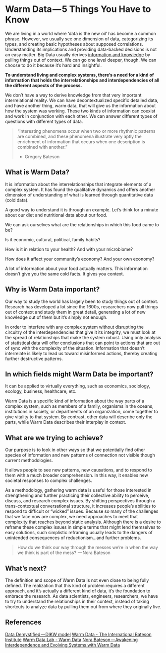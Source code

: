 # Warm Data — 5 Things You Have to Know
We are living in a world where ‘data is the new oil’ has become a common phrase. However, we usually see one dimension of data, categorizing its types, and creating basic hypotheses about supposed correlations. Understanding its implications and providing data-backed decisions is not an easy matter. Big Data usually derives [information and knowledge](https://towardsdatascience.com/rootstrap-dikw-model-32cef9ae6dfb) by pulling things out of context. 
We can go one level deeper, though. We can choose to do it because it’s hard and insightful. 

**To understand living and complex systems, there’s a need for a kind of information that holds the interrelationships and interdependencies of all the different aspects of the process.**

We don’t have a way to derive knowledge from that very important interrelational reality. We can have decontextualized specific detailed data, and have another thing, warm data, that will give us the information about how the system was working. These two kinds of information can coexist and work in conjunction with each other. We can answer different types of questions with different types of data. 

> “Interesting phenomena occur when two or more rhythmic patterns are combined, and these phenomena illustrate very aptly the enrichment of information that occurs when one description is combined with another.” 
> - Gregory Bateson

## What is Warm Data?
It is information about the interrelationships that integrate elements of a complex system. It has found the qualitative dynamics and offers another dimension of understanding of what is learned through quantitative data (cold data).

A good way to understand it is through an example. Let’s think for a minute about our diet and nutritional data about our food. 

We can ask ourselves what are the relationships in which this food came to be? 

Is it economic, cultural, political, family habits? 

How is it in relation to your health? And with your microbiome? 

How does it affect your community’s economy? And your own economy?

A lot of information about your food actually matters. This information doesn’t give you the same cold facts. It gives you context. 

## Why is Warm Data important?
Our way to study the world has largely been to study things out of context. Research has developed a lot since the 1600s, researchers now pull things out of context and study them in great detail, generating a lot of new knowledge out of them but it’s simply not enough.

In order to interfere with any complex system without disrupting the circuitry of the interdependencies that give it its integrity, we must look at the spread of relationships that make the system robust. Using only analysis of statistical data will offer conclusions that can point to actions that are out of sync with the complexity of the situation. Information that doesn’t interrelate is likely to lead us toward misinformed actions, thereby creating further destructive patterns.

## In which fields might Warm Data be important?
It can be applied to virtually everything, such as economics, sociology, ecology, business, healthcare, etc. 

Warm Data is a specific kind of information about the way parts of a complex system, such as members of a family, organisms in the oceans, institutions in society, or departments of an organization, come together to give vitality to that system. By contrast, other data will describe only the parts, while Warm Data describes their interplay in context.

## What are we trying to achieve?
Our purpose is to look in other ways so that we potentially find other species of information and new patterns of connection not visible though current methodologies.

It allows people to see new patterns, new causations, and to respond to them with a much broader comprehension. In this way, it enables new societal responses to complex challenges.

As a methodology, gathering warm data is useful for those interested in strengthening and further practicing their collective ability to perceive, discuss, and research complex issues. By shifting perspectives through a trans-contextual conversational structure, it increases people’s abilities to respond to difficult or “wicked” issues. Because so many of the challenges that we face now are complex, we need approaches to meet that complexity that reaches beyond static analysis. Although there is a desire to reframe these complex issues in simple terms that might lend themselves to easy solutions, such simplistic reframing usually leads to the dangers of unintended consequences of reductionism…and further problems.

> How do we think our way through the messes we’re in when the way we think is part of the mess? 
> — Nora Bateson

## What’s next?
The definition and scope of Warm Data is not even close to being fully defined. The realization that this kind of problem requires a different approach, and it’s actually a different kind of data, it’s the foundation to embrace the research. 
As data scientists, engineers, researchers, we have to try to understand the relationships in their context, instead of taking shortcuts to analyze data by pulling them out from where they originally live.

## References
[Data Demystified — DIKW model](https://towardsdatascience.com/rootstrap-dikw-model-32cef9ae6dfb)
[Warm Data - The International Bateson Institute](https://batesoninstitute.org/warm-data/)
[Warm Data Lab - Warm Data](https://www.warmdatalab.net/warm-data-lab)
[Nora Bateson — Awakening Interdependence and Evolving Systems with Warm Data](https://anchor.fm/emerge/episodes/Nora-Bateson---Awakening-Interdependence-and-Evolving-Systems-with-Warm-Data-e2jlp3)


